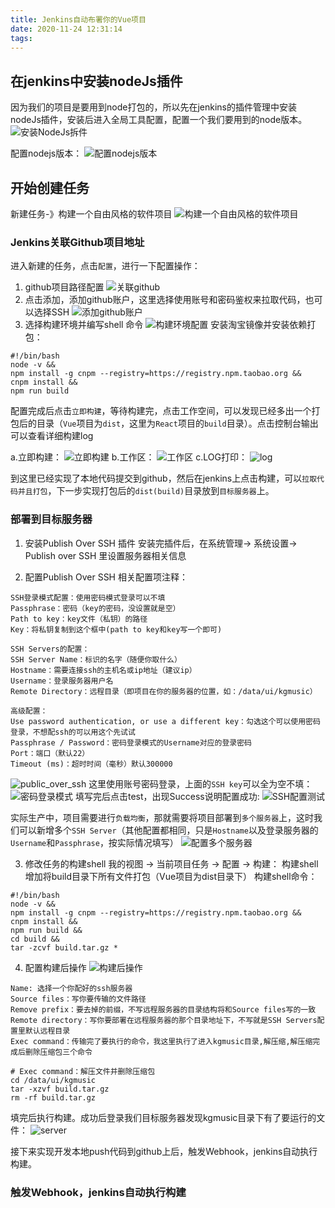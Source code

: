 ```yaml
---
title: Jenkins自动布署你的Vue项目
date: 2020-11-24 12:31:14
tags:
---
```


## 在jenkins中安装nodeJs插件

因为我们的项目是要用到node打包的，所以先在jenkins的插件管理中安装nodeJs插件，安装后进入全局工具配置，配置一个我们要用到的node版本。
![安装NodeJs拆件](./nodejs.png)

配置nodejs版本：
![配置nodejs版本](./set_nodejs.png)

## 开始创建任务
新建任务-》构建一个自由风格的软件项目
![构建一个自由风格的软件项目](./add_project.png)

### Jenkins关联Github项目地址
进入新建的任务，点击`配置`，进行一下配置操作：
1. github项目路径配置
![关联github](./link_github.png)
2. 点击添加，添加github账户，这里选择使用账号和密码鉴权来拉取代码，也可以选择SSH
![添加github账户](./add_cerdifile.png)
3. 选择构建环境并编写shell 命令
![构建环境配置](./create_shell.png)
安装淘宝镜像并安装依赖打包：
```shell
#!/bin/bash
node -v &&
npm install -g cnpm --registry=https://registry.npm.taobao.org &&
cnpm install &&
npm run build
```

配置完成后点击`立即构建`，等待构建完，点击工作空间，可以发现已经多出一个打包后的目录（`Vue`项目为`dist`，这里为`React`项目的`build`目录）。点击控制台输出可以查看详细构建log

a.立即构建：
![立即构建](./立即构建.png)
b.工作区：
![工作区](./工作区.png)
c.LOG打印：
![log](./log.png)

到这里已经实现了本地代码提交到github，然后在jenkins上点击构建，可以`拉取代码并且打包`，下一步实现打包后的`dist(build)`目录放到`目标服务器`上。

### 部署到目标服务器

1. 安装Publish Over SSH 插件
安装完插件后，在系统管理-> 系统设置-> Publish over SSH 里设置服务器相关信息

2. 配置Publish Over SSH
相关配置项注释：
```
SSH登录模式配置：使用密码模式登录可以不填
Passphrase：密码（key的密码，没设置就是空）
Path to key：key文件（私钥）的路径
Key：将私钥复制到这个框中(path to key和key写一个即可)

SSH Servers的配置：
SSH Server Name：标识的名字（随便你取什么）
Hostname：需要连接ssh的主机名或ip地址（建议ip）
Username：登录服务器用户名
Remote Directory：远程目录（即项目在你的服务器的位置，如：/data/ui/kgmusic）

高级配置：
Use password authentication, or use a different key：勾选这个可以使用密码登录，不想配ssh的可以用这个先试试
Passphrase / Password：密码登录模式的Username对应的登录密码
Port：端口（默认22）
Timeout (ms)：超时时间（毫秒）默认300000
```
![public_over_ssh](./public_over_ssh.png)
这里使用账号密码登录，上面的`SSH key`可以全为空不填：
![密码登录模式](./密码登录模式.png)
填写完后点击test，出现Success说明配置成功:
![SSH配置测试](./SSH配置测试.png)

实际生产中，项目需要进行`负载均衡`，那就需要将项目部署到`多个服务器`上，这时我们可以新增多个`SSH Server`（其他配置都相同，只是`Hostname`以及登录服务器的`Username`和`Passphrase`，按实际情况填写）
![配置多个服务器](./配置多个服务器.png)

3. 修改任务的构建shell
我的视图 -> 当前项目任务 -> 配置 -> 构建：
构建shell增加将build目录下所有文件打包（Vue项目为dist目录下）
构建shell命令：
```shell
#!/bin/bash
node -v &&
npm install -g cnpm --registry=https://registry.npm.taobao.org &&
cnpm install &&
npm run build &&
cd build &&
tar -zcvf build.tar.gz *
```
4. 配置构建后操作
![构建后操作](./构建后操作.png)
```
Name: 选择一个你配好的ssh服务器
Source files：写你要传输的文件路径
Remove prefix：要去掉的前缀，不写远程服务器的目录结构将和Source files写的一致
Remote directory：写你要部署在远程服务器的那个目录地址下，不写就是SSH Servers配置里默认远程目录
Exec command：传输完了要执行的命令，我这里执行了进入kgmusic目录,解压缩,解压缩完成后删除压缩包三个命令
```
```shell
# Exec command：解压文件并删除压缩包
cd /data/ui/kgmusic
tar -xzvf build.tar.gz
rm -rf build.tar.gz
```
填完后执行构建。成功后登录我们目标服务器发现kgmusic目录下有了要运行的文件：
![server](./service.png)

接下来实现开发本地push代码到github上后，触发Webhook，jenkins自动执行构建。

### 触发Webhook，jenkins自动执行构建